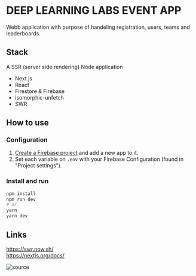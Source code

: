 # DEEP LEARNING LABS EVENT APP

Webb application with purpose of handeling registration, users, teams and leaderboards.

## Stack

A SSR (server side rendering) Node application

- Next.js
- React
- Firestore & Firebase
- isomorphic-unfetch
- SWR

## How to use

### Configuration

1. [Create a Firebase project](https://console.firebase.google.com/u/0/) and add a new app to it.
2. Set each variable on `.env` with your Firebase Configuration (found in "Project settings").

### Install and run

```bash
npm install
npm run dev
# or
yarn
yarn dev
```

## Links

https://swr.now.sh/  
https://nextjs.org/docs/

![source](https://user-images.githubusercontent.com/2171273/77219289-aa6d9080-6b34-11ea-900a-25064eb5557f.gif)
